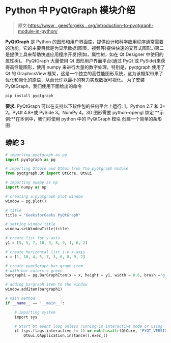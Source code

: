 # Python 中 PyQtGraph 模块介绍

> 原文:[https://www . geesforgeks . org/introduction-to-pyqtgraph-module-in-python/](https://www.geeksforgeeks.org/introduction-to-pyqtgraph-module-in-python/)

**PyQtGraph** 是 Python 的图形和用户界面库，提供设计和科学应用程序通常需要的功能。它的主要目标是为显示数据(图表、视频等)提供快速的交互式图形。)第二是提供工具来帮助快速应用程序开发(例如，属性树，如在 Qt Designer 中使用的属性树)。
PyQtGraph 大量使用 Qt 图形用户界面平台(通过 PyQt 或 PySide)来获得高性能图形，使用 numpy 来进行大量的数字处理。特别是，pyqtgraph 使用了 Qt 的 GraphicsView 框架，这是一个独立的高性能图形系统，这为该框架带来了优化和简化的原语，从而允许以最小的努力实现数据可视化。
为了安装 PyQtGraph，我们使用下面给出的命令

```py
pip install pyqtgraph
```

**要求:** PyQtGraph 可以在支持以下软件包的任何平台上运行:
1。Python 2.7 和 3+
2。PyQt 4.8+或 PySide
3。NumPy
4。3D 图形需要 python-opengl 绑定
**示例:**在本例中，我们将使用 python 中的 PyQtGraph 模块
创建一个简单的条形图

## 蟒蛇 3

```py
# importing pyqtgraph as pg
import pyqtgraph as pg

# importing QtCore and QtGui from the pyqtgraph module
from pyqtgraph.Qt import QtCore, QtGui

# importing numpy as np
import numpy as np

# creating a pyqtgraph plot window
window = pg.plot()

# title
title = "GeeksforGeeks PyQtGraph"

# setting window title
window.setWindowTitle(title)

# create list for y-axis
y1 = [5, 5, 7, 10, 3, 8, 9, 1, 6, 2]

# create horizontal list i.e x-axis
x = [1, 10, 4, 5, 7, 3, 6, 8, 9, 2]

# create pyqt5graph bar graph item
# with bar colors = green
bargraph1 = pg.BarGraphItem(x = x, height = y1, width = 0.6, brush ='g')

# adding bargraph item to the window
window.addItem(bargraph1)

# main method
if __name__ == '__main__':

    # importing system
    import sys

    # Start Qt event loop unless running in interactive mode or using
    if (sys.flags.interactive != 1) or not hasattr(QtCore, 'PYQT_VERSION'):
        QtGui.QApplication.instance().exec_()
```